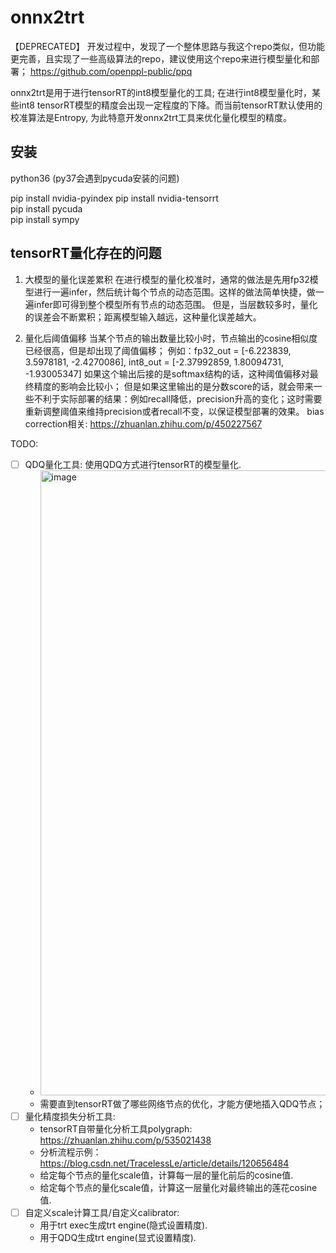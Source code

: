 # onnx2trt  


【DEPRECATED】 开发过程中，发现了一个整体思路与我这个repo类似，但功能更完善，且实现了一些高级算法的repo，建议使用这个repo来进行模型量化和部署； https://github.com/openppl-public/ppq



onnx2trt是用于进行tensorRT的int8模型量化的工具; 在进行int8模型量化时，某些int8 tensorRT模型的精度会出现一定程度的下降。而当前tensorRT默认使用的校准算法是Entropy, 为此特意开发onnx2trt工具来优化量化模型的精度。



## 安装
python36 (py37会遇到pycuda安装的问题)

pip install nvidia-pyindex 
pip install nvidia-tensorrt  
pip install pycuda  
pip install sympy  



## tensorRT量化存在的问题

1. 大模型的量化误差累积
   在进行模型的量化校准时，通常的做法是先用fp32模型进行一遍infer，然后统计每个节点的动态范围。这样的做法简单快捷，做一遍infer即可得到整个模型所有节点的动态范围。
   但是，当层数较多时，量化的误差会不断累积；距离模型输入越远，这种量化误差越大。


2. 量化后阈值偏移
   当某个节点的输出数量比较小时，节点输出的cosine相似度已经很高，但是却出现了阈值偏移；
   例如：fp32_out = [-6.223839, 3.5978181, -2.4270086], int8_out = [-2.37992859, 1.80094731, -1.93005347]
   如果这个输出后接的是softmax结构的话，这种阈值偏移对最终精度的影响会比较小；
   但是如果这里输出的是分数score的话，就会带来一些不利于实际部署的结果：例如recall降低，precision升高的变化；这时需要重新调整阈值来维持precision或者recall不变，以保证模型部署的效果。
   bias correction相关: https://zhuanlan.zhihu.com/p/450227567


TODO:  
- [ ] QDQ量化工具: 使用QDQ方式进行tensorRT的模型量化.  
   - <img width="1000" alt="image" src="https://user-images.githubusercontent.com/100257957/180491664-ec2fc0ab-db9b-45b1-a758-8d718a217ecc.png">
   - 需要直到tensorRT做了哪些网络节点的优化，才能方便地插入QDQ节点；
- [ ] 量化精度损失分析工具:    
   - tensorRT自带量化分析工具polygraph: https://zhuanlan.zhihu.com/p/535021438 
   - 分析流程示例：https://blog.csdn.net/TracelessLe/article/details/120656484
   - 给定每个节点的量化scale值，计算每一层的量化前后的cosine值.   
   - 给定每个节点的量化scale值，计算这一层量化对最终输出的莲花cosine值.   
- [ ] 自定义scale计算工具/自定义calibrator:     
   - 用于trt exec生成trt engine(隐式设置精度). 
   - 用于QDQ生成trt engine(显式设置精度). 

